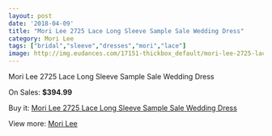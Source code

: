 ```yaml
---
layout: post
date: '2018-04-09'
title: "Mori Lee 2725 Lace Long Sleeve Sample Sale Wedding Dress"
category: Mori Lee
tags: ["bridal","sleeve","dresses","mori","lace"]
image: http://img.eudances.com/17151-thickbox_default/mori-lee-2725-lace-long-sleeve-sample-sale-wedding-dress.jpg
---
```

Mori Lee 2725 Lace Long Sleeve Sample Sale Wedding Dress

On Sales: **$394.99**
<a href="https://www.eudances.com/en/mori-lee/5011-mori-lee-2725-lace-long-sleeve-sample-sale-wedding-dress.html"><amp-img layout="responsive" width="600" height="600" src="//img.eudances.com/17151-thickbox_default/mori-lee-2725-lace-long-sleeve-sample-sale-wedding-dress.jpg" alt="Mori Lee 2725 Lace Long Sleeve Sample Sale Wedding Dress 0" /></a>
<a href="https://www.eudances.com/en/mori-lee/5011-mori-lee-2725-lace-long-sleeve-sample-sale-wedding-dress.html"><amp-img layout="responsive" width="600" height="600" src="//img.eudances.com/17153-thickbox_default/mori-lee-2725-lace-long-sleeve-sample-sale-wedding-dress.jpg" alt="Mori Lee 2725 Lace Long Sleeve Sample Sale Wedding Dress 1" /></a>
<a href="https://www.eudances.com/en/mori-lee/5011-mori-lee-2725-lace-long-sleeve-sample-sale-wedding-dress.html"><amp-img layout="responsive" width="600" height="600" src="//img.eudances.com/17152-thickbox_default/mori-lee-2725-lace-long-sleeve-sample-sale-wedding-dress.jpg" alt="Mori Lee 2725 Lace Long Sleeve Sample Sale Wedding Dress 2" /></a>

Buy it: [Mori Lee 2725 Lace Long Sleeve Sample Sale Wedding Dress](https://www.eudances.com/en/mori-lee/5011-mori-lee-2725-lace-long-sleeve-sample-sale-wedding-dress.html "Mori Lee 2725 Lace Long Sleeve Sample Sale Wedding Dress")

View more: [Mori Lee](https://www.eudances.com/en/9-mori-lee "Mori Lee")